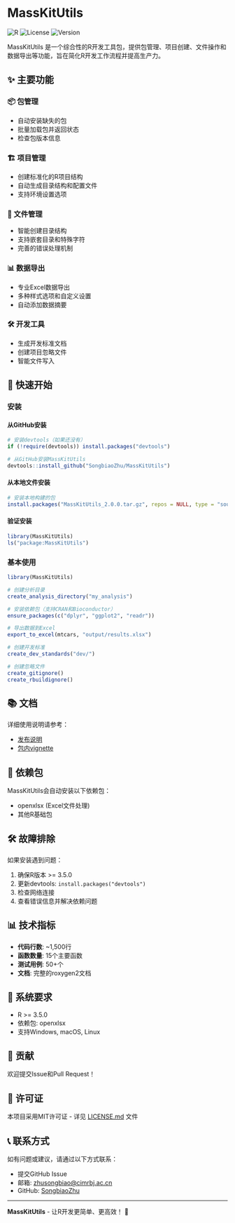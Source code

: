 # MassKitUtils

![R](https://img.shields.io/badge/R-%3E%3D%203.5.0-blue.svg)
![License](https://img.shields.io/badge/License-MIT-green.svg)
![Version](https://img.shields.io/badge/Version-2.0.0-orange.svg)

MassKitUtils 是一个综合性的R开发工具包，提供包管理、项目创建、文件操作和数据导出等功能，旨在简化R开发工作流程并提高生产力。

## ✨ 主要功能

### 📦 包管理
- 自动安装缺失的包
- 批量加载包并返回状态
- 检查包版本信息

### 🏗️ 项目管理
- 创建标准化的R项目结构
- 自动生成目录结构和配置文件
- 支持环境设置选项

### 📁 文件管理
- 智能创建目录结构
- 支持嵌套目录和特殊字符
- 完善的错误处理机制

### 📊 数据导出
- 专业Excel数据导出
- 多种样式选项和自定义设置
- 自动添加数据摘要

### 🛠️ 开发工具
- 生成开发标准文档
- 创建项目忽略文件
- 智能文件写入

## 🚀 快速开始

### 安装

#### 从GitHub安装
```r
# 安装devtools（如果还没有）
if (!require(devtools)) install.packages("devtools")

# 从GitHub安装MassKitUtils
devtools::install_github("SongbiaoZhu/MassKitUtils")
```

#### 从本地文件安装
```r
# 安装本地构建的包
install.packages("MassKitUtils_2.0.0.tar.gz", repos = NULL, type = "source")
```

#### 验证安装
```r
library(MassKitUtils)
ls("package:MassKitUtils")
```

### 基本使用

```r
library(MassKitUtils)

# 创建分析目录
create_analysis_directory("my_analysis")

# 安装依赖包（支持CRAN和Bioconductor）
ensure_packages(c("dplyr", "ggplot2", "readr"))

# 导出数据到Excel
export_to_excel(mtcars, "output/results.xlsx")

# 创建开发标准
create_dev_standards("dev/")

# 创建忽略文件
create_gitignore()
create_rbuildignore()
```

## 📚 文档

详细使用说明请参考：
- [发布说明](RELEASE_NOTES.md)
- [包内vignette](vignettes/getting-started.Rmd)

## 🔧 依赖包

MassKitUtils会自动安装以下依赖包：
- openxlsx (Excel文件处理)
- 其他R基础包

## 🛠️ 故障排除

如果安装遇到问题：
1. 确保R版本 >= 3.5.0
2. 更新devtools: `install.packages("devtools")`
3. 检查网络连接
4. 查看错误信息并解决依赖问题

## 📊 技术指标

- **代码行数**: ~1,500行
- **函数数量**: 15个主要函数
- **测试用例**: 50+个
- **文档**: 完整的roxygen2文档

## 🔧 系统要求

- R >= 3.5.0
- 依赖包: openxlsx
- 支持Windows, macOS, Linux

## 🤝 贡献

欢迎提交Issue和Pull Request！

## 📄 许可证

本项目采用MIT许可证 - 详见 [LICENSE.md](LICENSE.md) 文件

## 📞 联系方式

如有问题或建议，请通过以下方式联系：
- 提交GitHub Issue
- 邮箱: zhusongbiao@cimrbj.ac.cn
- GitHub: [SongbiaoZhu](https://github.com/SongbiaoZhu)

---

**MassKitUtils** - 让R开发更简单、更高效！ 🎉
